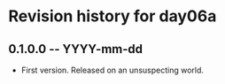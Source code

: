 # Revision history for day06a

## 0.1.0.0 -- YYYY-mm-dd

* First version. Released on an unsuspecting world.
